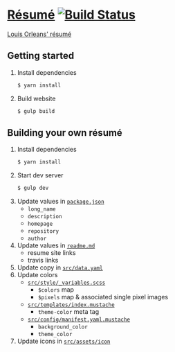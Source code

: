 # [Résumé](https://resume.orleans.io) [![Build Status](https://travis-ci.org/dudeofawesome/resume.svg?branch=master)](https://travis-ci.org/dudeofawesome/resume)
[Louis Orleans' résumé](https://resume.orleans.io)

## Getting started

1. Install dependencies
    ```bash
    $ yarn install
    ```
1. Build website
    ```bash
    $ gulp build
    ```

## Building your own résumé
1. Install dependencies
    ```bash
    $ yarn install
    ```
1. Start dev server
    ```bash
    $ gulp dev
    ```
1. Update values in [`package.json`](package.json)
    - `long_name`
    - `description`
    - `homepage`
    - `repository`
    - `author`
1. Update values in [`readme.md`](readme.md)
    - resume site links
    - travis links
1. Update copy in [`src/data.yaml`](src/data.yaml)
1. Update colors
    - [`src/style/_variables.scss`](src/style/_variables.scss)
        - `$colors` map
        - `$pixels` map & associated single pixel images
    - [`src/templates/index.mustache`](src/templates/index.mustache)
        - `theme-color` meta tag
    - [`src/config/manifest.yaml.mustache`](src/config/manifest.yaml.mustache)
        - `background_color`
        - `theme_color`
1. Update icons in [`src/assets/icon`](src/assets/icon)
